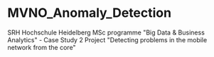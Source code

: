 # MVNO_Anomaly_Detection
SRH Hochschule Heidelberg MSc programme "Big Data &amp; Business Analytics" - Case Study 2 Project "Detecting problems in the mobile network from the core"
